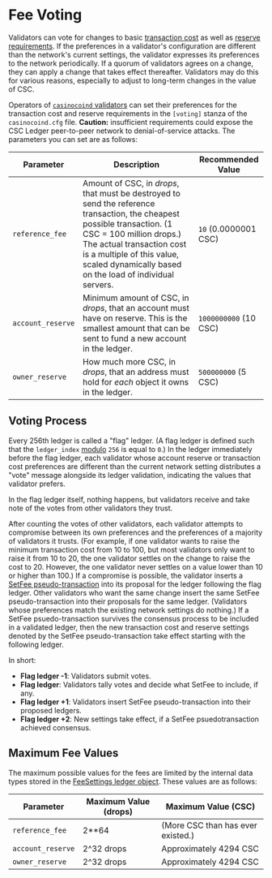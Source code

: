 # Fee Voting

Validators can vote for changes to basic [transaction cost](concept-transaction-cost.html) as well as [reserve requirements](concept-reserves.html). If the preferences in a validator's configuration are different than the network's current settings, the validator expresses its preferences to the network periodically. If a quorum of validators agrees on a change, they can apply a change that takes effect thereafter. Validators may do this for various reasons, especially to adjust to long-term changes in the value of CSC.

Operators of [`casinocoind` validators](tutorial-casinocoind-setup.html#running-a-validator) can set their preferences for the transaction cost and reserve requirements in the `[voting]` stanza of the `casinocoind.cfg` file. **Caution:** insufficient requirements could expose the CSC Ledger peer-to-peer network to denial-of-service attacks. The parameters you can set are as follows:

| Parameter | Description | Recommended Value |
|-----------|-------------|-------------------|
| `reference_fee` | Amount of CSC, in _drops_, that must be destroyed to send the reference transaction, the cheapest possible transaction. (1 CSC = 100 million drops.) The actual transaction cost is a multiple of this value, scaled dynamically based on the load of individual servers. | `10` (0.0000001 CSC) |
| `account_reserve` | Minimum amount of CSC, in _drops_, that an account must have on reserve. This is the smallest amount that can be sent to fund a new account in the ledger. | `1000000000` (10 CSC) |
| `owner_reserve` | How much more CSC, in _drops_, that an address must hold for _each_ object it owns in the ledger. | `500000000` (5 CSC) |

## Voting Process

Every 256th ledger is called a "flag" ledger. (A flag ledger is defined such that the `ledger_index` [modulo](https://en.wikipedia.org/wiki/Modulo_operation) `256` is equal to `0`.) In the ledger immediately before the flag ledger, each validator whose account reserve or transaction cost preferences are different than the current network setting distributes a "vote" message alongside its ledger validation, indicating the values that validator prefers.

In the flag ledger itself, nothing happens, but validators receive and take note of the votes from other validators they trust.

After counting the votes of other validators, each validator attempts to compromise between its own preferences and the preferences of a majority of validators it trusts. (For example, if one validator wants to raise the minimum transaction cost from 10 to 100, but most validators only want to raise it from 10 to 20, the one validator settles on the change to raise the cost to 20. However, the one validator never settles on a value lower than 10 or higher than 100.) If a compromise is possible, the validator inserts a [SetFee pseudo-transaction](reference-transaction-format.html#setfee) into its proposal for the ledger following the flag ledger. Other validators who want the same change insert the same SetFee pseudo-transaction into their proposals for the same ledger. (Validators whose preferences match the existing network settings do nothing.) If a SetFee psuedo-transaction survives the consensus process to be included in a validated ledger, then the new transaction cost and reserve settings denoted by the SetFee pseudo-transaction take effect starting with the following ledger.

In short:

* **Flag ledger -1**: Validators submit votes.
* **Flag ledger**: Validators tally votes and decide what SetFee to include, if any.
* **Flag ledger +1**: Validators insert SetFee pseudo-transaction into their proposed ledgers.
* **Flag ledger +2**: New settings take effect, if a SetFee psuedotransaction achieved consensus.

## Maximum Fee Values

The maximum possible values for the fees are limited by the internal data types stored in the [FeeSettings ledger object](reference-ledger-format.html#feesettings). These values are as follows:

| Parameter | Maximum Value (drops) | Maximum Value (CSC)
|-----------|-----------------------|----|
| `reference_fee` | 2**64 | (More CSC than has ever existed.) |
| `account_reserve` | 2^32 drops | Approximately 4294 CSC |
| `owner_reserve` | 2^32 drops | Approximately 4294 CSC |
